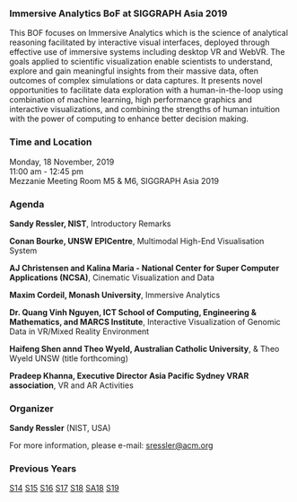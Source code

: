 ### Immersive Analytics BoF at SIGGRAPH Asia 2019 

This BOF focuses on Immersive Analytics which is the science of analytical reasoning facilitated by interactive visual interfaces, deployed through effective use of immersive systems including desktop VR and WebVR. The goals applied to scientific visualization enable scientists to understand, explore and gain meaningful insights from their massive data, often outcomes of complex simulations or data captures. It presents novel opportunities to facilitate data exploration with a human-in-the-loop using combination of machine learning, high performance graphics and interactive visualizations, and combining the strengths of human intuition with the power of computing to enhance better decision making.

### Time and Location

Monday, 18 November, 2019<br>
11:00 am - 12:45 pm<br>
Mezzanie Meeting Room M5 & M6, SIGGRAPH Asia 2019

### Agenda

**Sandy Ressler, NIST**, Introductory Remarks<br />

**Conan Bourke, UNSW EPICentre**, Multimodal High-End Visualisation System<br />

**AJ Christensen and Kalina Maria - National Center for Super Computer Applications (NCSA)**, Cinematic Visualization and Data<br />

**Maxim Cordeil, Monash University**, Immersive Analytics<br />

**Dr. Quang Vinh Nguyen, ICT School of Computing, Engineering & Mathematics, and MARCS Institute**, Interactive Visualization of Genomic Data in VR/Mixed Reality Environment<br />

**Haifeng Shen annd Theo Wyeld, Australian Catholic University**,  & Theo Wyeld UNSW (title
forthcoming)

**Pradeep Khanna, Executive Director Asia Pacific Sydney VRAR association**, VR and AR Activities

### Organizer

**Sandy Ressler** (NIST, USA)

For more information, please e-mail: [sressler@acm.org](mailto:sressler@acm.org)

### Previous Years

[S14](http://immersive-visualisation.blogspot.com/2014)
[S15](http://immersive-visualisation.blogspot.com/2015/)
[S16](http://immersive-visualisation.blogspot.com/2016)
[S17](/2017.html)
[S18](/2018.html)
[SA18](/sa2018.html)
[S19](/2019.html)


